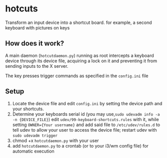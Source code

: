 # hotcuts
Transform an input device into a shortcut board. for example, a second keyboard with pictures on keys

## How does it work?

A main daemon (`hotcutdaemon.py`) running as root intercepts a keyboard device through its device file, acquiring a lock on it and preventing it from sending inputs to the X server.

The key presses trigger commands  as specified in the `config.ini` file

## Setup

1. Locate the device file and edit `config.ini` by setting the device path and your shortcuts.
2.  Determine your keyboards serial id (you may use,`sudo udevadm info -a -n {DEVICE_FILE}`) edit `udev/99-keyboard-shortcuts.rules` with it, while setting `OWNER={Your username}` and add said file to `/etc/udev/rules.d` to tell udev to allow your user to access the device file; restart udev with `sudo udevadm trigger`
3. chmod +x `hotcutdaemon.py` with your user
4. add `hotcutdaemon.py` to a crontab (or to your i3/wm config file) for automatic execution
